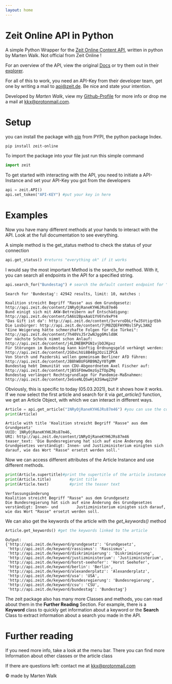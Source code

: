 ```yaml
---
layout: home
---
```


# Zeit Online API in Python

A simple Python Wrapper for the [Zeit Online Content API](http://developer.zeit.de/index/), written in python by Marten Walk. Not official from Zeit Online !

For an overview of the API, view the original [Docs](http://developer.zeit.de/docs/) or try them out in their [explorer](http://developer.zeit.de/explorer/).

For all of this to work, you need an API-Key from their developer team, get one by writing a mail to [api@zeit.de](mailto:api@zeit.de). Be nice and state your intention.

Developed by *Marten Walk*, view my [Github-Profile](https://github.com/skriptum) for more info or drop me a mail at [kkx@protonmail.com](mailto:kkx@protonmail.com). 

# Setup

you can install the package with [pip](https://pypi.org/project/pip/) from PYPI, the python package Index.

```bash
pip install zeit-online
```

To import the package into your file just run this simple command

```python
import zeit
```

To get started with interacting with the API, you need to initiate a API-Instance and set your API-Key you got from the developers

```python
api = zeit.API()
api.set_token("API-KEY") #put your key in here
```



# Examples

Now you have many different methods at your hands to interact with the API. Look at the full documentation to see everything.

A simple method is the get_status method to check the status of your connection

```python
api.get_status() #returns "everything ok" if it works
```

I would say the most important Method is the search_for method. With it, you can search all endpoints in the API for a specified string.

```python
api.search_for("Bundestag") # search the default content endpoint for "John Kennedy", returns a search class
```

```
Search for 'Bundestag': 42942 results, limit: 10, matches : 
 
Koalition streicht Begriff "Rasse" aus dem Grundgesetz: http://api.zeit.de/content/1NRyOjRaneKYH6JRs87m46
Bund einigt sich mit AKW-Betreibern auf Entschädigung: http://api.zeit.de/content/5A6U2BpxAaU1YV6Yx9xPY4
"Das Gift ist da": http://api.zeit.de/content/3vrvroDbLrfwJ5VtigrEbh
Die Losbürger: http://api.zeit.de/content/7jM8ZQEFHYM0slSPyL3AN2
"Eine Weigerung hätte schmerzhafte Folgen für die Türkei": http://api.zeit.de/content/7h40VsJ5r2wNJgg6Msld8K
Der nächste Schock nimmt schon Anlauf: http://api.zeit.de/content/j4LDNEBKPGN1vjbOJKpxz
Für Störungen im Bundestag kann künftig Ordnungsgeld verhängt werden: http://api.zeit.de/content/2GOxLhUi8B48g2OziIZPCA
Von Storch und Pazderski wollen gemeinsam Berliner AfD führen: http://api.zeit.de/content/JB8hW8UFGRB9NZyY0TgMM
Bundestag hebt Immunität von CDU-Abgeordnetem Axel Fischer auf: http://api.zeit.de/content/tjB5SFOmwOmzGyZfOpZMq
Bundestag verlängert Rechtsgrundlage für Pandemie-Maßnahmen: http://api.zeit.de/content/3eGseNLQSwHjA3SHwq22hP
```

Obviously, this is specific to today (05.03.2021), but it shows how it works. If we now select the first article and search for it via *get_article()* function, we get an Article Object, with which we can interact in different ways.

```python
Article = api.get_article("1NRyOjRaneKYH6JRs87m46") #you can use the complete uri or just the id
print(Article)
```

```
Article with title 'Koalition streicht Begriff "Rasse" aus dem Grundgesetz' 
UUID: 1NRyOjRaneKYH6JRs87m46, 
URI: http://api.zeit.de/content/1NRyOjRaneKYH6JRs87m46        
teaser_text: 'Die Bundesregierung hat sich auf eine Änderung des Grundgesetzes verständigt: Innen- und Justizministerium einigten sich darauf, wie das Wort "Rasse" ersetzt werden soll.'
```

Now we can access different attributes of the Article Instance and use different methods.

```python
print(Article.supertitle)#print the supertitle of the article instance
print(Article.title) 		#print title
print(Article.text)			#print the teaser text

```

```
Verfassungsänderung
Koalition streicht Begriff "Rasse" aus dem Grundgesetz
Die Bundesregierung hat sich auf eine Änderung des Grundgesetzes verständigt: Innen- und 		Justizministerium einigten sich darauf, wie das Wort "Rasse" ersetzt werden soll.
```

We can also get the keywords of the article with the *get_keywords()* method

```python
Article.get_keywords() #get the keywords linked to the article
```

```
Output:
{'http://api.zeit.de/keyword/grundgesetz': 'Grundgesetz',
 'http://api.zeit.de/keyword/rassismus': 'Rassismus',
 'http://api.zeit.de/keyword/diskriminierung': 'Diskriminierung',
 'http://api.zeit.de/keyword/justizministerium': 'Justizministerium',
 'http://api.zeit.de/keyword/horst-seehofer': 'Horst Seehofer',
 'http://api.zeit.de/keyword/berlin': 'Berlin',
 'http://api.zeit.de/keyword/alexanderplatz': 'Alexanderplatz',
 'http://api.zeit.de/keyword/usa': 'USA',
 'http://api.zeit.de/keyword/bundesregierung': 'Bundesregierung',
 'http://api.zeit.de/keyword/csu': 'CSU',
 'http://api.zeit.de/keyword/bundestag': 'Bundestag'}
```



The zeit package also has many more Classes and methods, you can read about them in the **Further Reading** Section. For example, there is a **Keyword** class to quickly get information about a keyword or the **Search** Class to extract information about a search you made in the API.

# Further reading

If you need more info, take a look at the menu bar. There you can find more Information about other classes or the article class



If there are questions left: contact me at [kkx@protonmail.com](mailto:kkx@protonmail.com)

© made by Marten Walk

 

